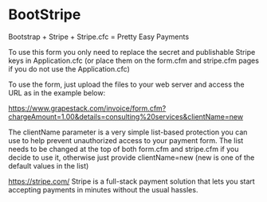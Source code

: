 BootStripe
==========

Bootstrap + Stripe + Stripe.cfc = Pretty Easy Payments

To use this form you only need to replace the secret and publishable Stripe keys in Application.cfc (or place them on the form.cfm and stripe.cfm pages if you do not use the Application.cfc)

To use the form, just upload the files to your web server and access the URL as in the example below:

https://www.grapestack.com/invoice/form.cfm?chargeAmount=1.00&details=consulting%20services&clientName=new

The clientName parameter is a very simple list-based protection you can use to help prevent unauthorized access to your payment form. The list needs to be changed at the top of both form.cfm and stripe.cfm if you decide to use it, otherwise just provide clientName=new (new is one of the default values in the list)

https://stripe.com/
Stripe is a full-stack payment solution that lets you start accepting payments in minutes without the usual hassles.